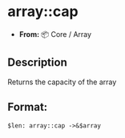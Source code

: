 # array::cap
- **From:** 📦 Core / Array

## Description
Returns the capacity of the array
## Format:
```
$len: array::cap ->&$array
```